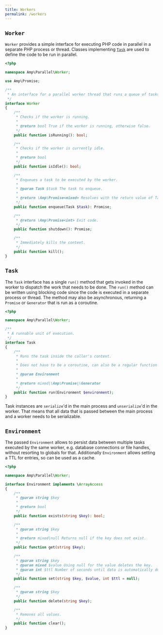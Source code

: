 ```yaml
---
title: Workers
permalink: /workers
---
```


## `Worker`

`Worker` provides a simple interface for executing PHP code in parallel in a separate PHP process or thread.
Classes implementing [`Task`](#task) are used to define the code to be run in parallel.

```php
<?php

namespace Amp\Parallel\Worker;

use Amp\Promise;

/**
 * An interface for a parallel worker thread that runs a queue of tasks.
 */
interface Worker
{
    /**
     * Checks if the worker is running.
     *
     * @return bool True if the worker is running, otherwise false.
     */
    public function isRunning(): bool;

    /**
     * Checks if the worker is currently idle.
     *
     * @return bool
     */
    public function isIdle(): bool;

    /**
     * Enqueues a task to be executed by the worker.
     *
     * @param Task $task The task to enqueue.
     *
     * @return \Amp\Promise<mixed> Resolves with the return value of Task::run().
     */
    public function enqueue(Task $task): Promise;

    /**
     * @return \Amp\Promise<int> Exit code.
     */
    public function shutdown(): Promise;

    /**
     * Immediately kills the context.
     */
    public function kill();
}
```

## `Task`

The `Task` interface has a single `run()` method that gets invoked in the worker to dispatch the work that needs to be done.
The `run()` method can be written using blocking code since the code is executed in a separate process or thread. The method
may also be asynchronous, returning a `Promise` or `Generator` that is run as a coroutine.

```php
<?php

namespace Amp\Parallel\Worker;

/**
 * A runnable unit of execution.
 */
interface Task
{
    /**
     * Runs the task inside the caller's context.
     *
     * Does not have to be a coroutine, can also be a regular function returning a value.
     *
     * @param Environment
     *
     * @return mixed|\Amp\Promise|\Generator
     */
    public function run(Environment $environment);
}
```

Task instances are `serialize`'d in the main process and `unserialize`'d in the worker.
That means that all data that is passed between the main process and a worker needs to be serializable.

## `Environment`

The passed `Environment` allows to persist data between multiple tasks executed by the same worker, e.g. database connections or file handles, without resorting to globals for that.
Additionally `Environment` allows setting a TTL for entries, so can be used as a cache.

```php
<?php

namespace Amp\Parallel\Worker;

interface Environment implements \ArrayAccess
{
    /**
     * @param string $key
     *
     * @return bool
     */
    public function exists(string $key): bool;

    /**
     * @param string $key
     *
     * @return mixed|null Returns null if the key does not exist.
     */
    public function get(string $key);

    /**
     * @param string $key
     * @param mixed $value Using null for the value deletes the key.
     * @param int $ttl Number of seconds until data is automatically deleted. Use null for unlimited TTL.
     */
    public function set(string $key, $value, int $ttl = null);

    /**
     * @param string $key
     */
    public function delete(string $key);

    /**
     * Removes all values.
     */
    public function clear();
}
```
